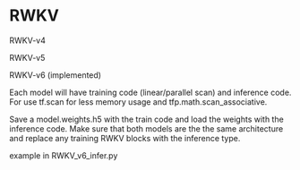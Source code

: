 # RWKV

RWKV-v4

RWKV-v5

RWKV-v6 (implemented)

Each model will have training code (linear/parallel scan) and inference code. For use tf.scan for less memory usage and tfp.math.scan_associative.


Save a model.weights.h5 with the train code and load the weights with the inference code. Make sure that both models are the the same architecture and replace any training RWKV blocks with the inference type.

example in RWKV_v6_infer.py
